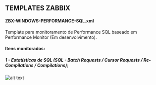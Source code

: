 ## TEMPLATES ZABBIX


#### ZBX-WINDOWS-PERFORMANCE-SQL.xml

Template para monitoramento de Performance SQL baseado em Performance Monitor (Em desenvolvimento).

#### Itens monitorados:<br>
##### 1 - Estatísticas de SQL (SQL - Batch Requests / Cursor Requests / Re-Compilations / Compilations);<br>
![alt text](https://i.imgur.com/4bz3RI7.png)
